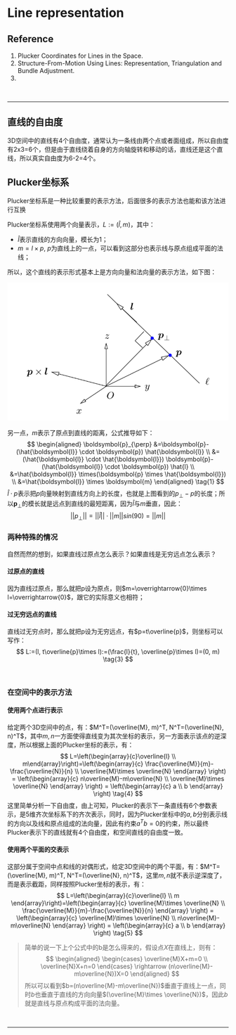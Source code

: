 # Line representation



## Reference

1. Plucker Coordinates for Lines in the Space.
2. Structure-From-Motion Using Lines: Representation, Triangulation and Bundle Adjustment.
3. 

&nbsp;

----

## 直线的自由度

3D空间中的直线有4个自由度，通常认为一条线由两个点或者面组成，所以自由度有2x3=6个，但是由于直线绕着自身的方向轴旋转和移动的话，直线还是这个直线，所以真实自由度为6-2=4个。



## Plucker坐标系

Plucker坐标系是一种比较重要的表示方法，后面很多的表示方法也能和该方法进行互换

Plucker坐标系使用两个向量表示，$L:=(\hat{l},m)$，其中：

- $\hat{l}$表示直线的方向向量，模长为1；
- $m=l\times p$, $p$为直线上的一点，可以看到这部分也表示线与原点组成平面的法线；

所以，这个直线的表示形式基本上是方向向量和法向量的表示方法，如下图：

<img src="pictures/line1.png"/>



另一点，$m$表示了原点到直线的距离，公式推导如下：
$$
\begin{aligned}
\boldsymbol{p}_{\perp} &=\boldsymbol{p}-(\hat{\boldsymbol{l}} \cdot \boldsymbol{p}) \hat{\boldsymbol{l}} \\
&=(\hat{\boldsymbol{l}} \cdot \hat{\boldsymbol{l}}) \boldsymbol{p}-(\hat{\boldsymbol{l}} \cdot \boldsymbol{p}) \hat{l} \\
&=\hat{\boldsymbol{l}} \times(\boldsymbol{p} \times \hat{\boldsymbol{l}}) \\
&=\hat{\boldsymbol{l}} \times \boldsymbol{m}
\end{aligned}  \tag{1}
$$
$\hat{l}\cdot p$表示把$p$向量映射到直线方向上的长度，也就是上图看到的$p_{\perp}-p$的长度；所以$\boldsymbol{p}_{\perp}$的模长就是远点到直线的最短距离，因为$\hat{l}$与$m$垂直，因此：
$$
||p_{\perp}||=||\hat{l}|| \cdot ||m||sin(90)=||m|| \tag{2}
$$

### 两种特殊的情况

自然而然的想到，如果直线过原点怎么表示？如果直线是无穷远点怎么表示？

#### 过原点的直线

因为直线过原点，那么就把p设为原点，则$m=\overrightarrow{0}\times l=\overrightarrow{0}$，跟它的实际意义也相符；

#### 过无穷远点的直线

直线过无穷点时，那么就把p设为无穷远点，有$p=t\overline{p}$，则坐标可以写作：
$$
L:=(l, t\overline{p}\times l):=(\frac{l}{t}, \overline{p}\times l)=(0, m) \tag{3}
$$


&nbsp;

### 在空间中的表示方法

#### 使用两个点进行表示

给定两个3D空间中的点，有：$M^T=(\overline{M}, m)^T, N^T=(\overline{N}, n)^T$，其中$m,n$一方面使得直线变为其次坐标的表示，另一方面表示该点的逆深度，所以根据上面的Plucker坐标的表示，有：
$$
L=\left(\begin{array}{c}\overline{l} \\ m\end{array}\right)=\left(\begin{array}{c} \frac{\overline{M}}{m}-\frac{\overline{N}}{n} \\ \overline{M}\times \overline{N} \end{array} \right) = \left(\begin{array}{c} n\overline{M}-m\overline{N} \\ \overline{M}\times \overline{N} \end{array} \right) = \left(\begin{array}{c} a \\ b \end{array} \right) \tag{4}
$$
这里简单分析一下自由度，由上可知，Plucker的表示下一条直线有6个参数表示，是5维齐次坐标系下的齐次表示，同时，因为Plucker坐标中的$a, b$分别表示线的方向以及线和原点组成的法向量，因此有约束$a^Tb=0$的约束，所以最终Plucker表示下的直线就有4个自由度，和空间直线的自由度一致。

#### 使用两个平面的交表示

这部分属于空间中点和线的对偶形式，给定3D空间中的两个平面，有：$M^T=(\overline{M}, m)^T, N^T=(\overline{N}, n)^T$，这里$m, n$就不表示逆深度了，而是表示截距，同样按照Plucker坐标的表示，有：
$$
L=\left(\begin{array}{c}\overline{l} \\ m \end{array}\right)=\left(\begin{array}{c} \overline{M}\times \overline{N} \\ \frac{\overline{M}}{m}-\frac{\overline{N}}{n} \end{array} \right) = \left(\begin{array}{c} \overline{M}\times \overline{N} \\ n\overline{M}-m\overline{N} \end{array} \right) = \left(\begin{array}{c} a \\ b \end{array} \right) \tag{5}
$$

> 简单的说一下上个公式中的b是怎么得来的，假设点$X$在直线上，则有：
> $$
> \begin{aligned}
> \begin{cases}
> \overline{M}X+m=0 \\
> \overline{N}X+n=0 
> \end{cases} \rightarrow (n\overline{M}-m\overline{N})X=0
> \end{aligned}
> $$
> 所以可以看到$b=(n\overline{M}-m\overline{N})$垂直于直线上一点，同时$b$也垂直于直线的方向向量$(\overline{M}\times \overline{N})$，因此$b$就是直线与原点构成平面的法向量。

&nbsp;

---

